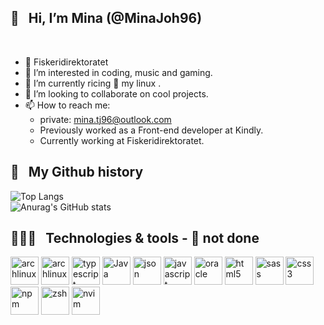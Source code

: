 
<h2> 👋 &nbsp; Hi, I’m Mina (@MinaJoh96) </h2> <br/>

- 💼 Fiskeridirektoratet 
- 👀 I’m interested in coding, music and gaming.
- 🌱 I’m currently ricing 🍚 my linux . 
- 💞️ I’m looking to collaborate on cool projects.
- 📫 How to reach me:
  - private: mina.tj96@outlook.com
  - Previously worked as a Front-end developer at Kindly.
  - Currently working at Fiskeridirektoratet.



<h2> 🚀 &nbsp; My Github history</h2>

![Top Langs](https://github-readme-stats.vercel.app/api/top-langs/?username=minajoh96&layout=compact&theme=onedark)
<br/>
![Anurag's GitHub stats](https://github-readme-stats.vercel.app/api?username=minajoh96&show_icons=true&theme=onedark)


<h2> 👩🏻‍💻 &nbsp; Technologies & tools - 🔧 not done</h2>
<p align="left">

<img src="https://cdn.jsdelivr.net/gh/devicons/devicon@latest/icons/archlinux/archlinux-original-wordmark.svg" alt="archlinux" width="45" height="45"/>          
<img src="https://cdn.jsdelivr.net/gh/devicons/devicon@latest/icons/react/react-original.svg" alt="archlinux" width="45" height="45"/>          
<img src="https://cdn.jsdelivr.net/gh/devicons/devicon@latest/icons/typescript/typescript-original.svg" alt="typescript" width="45" height="45"/>
<img src="https://cdn.jsdelivr.net/gh/devicons/devicon@latest/icons/java/java-original.svg" alt="Java" width="45" height="45"/>
<img src="https://cdn.jsdelivr.net/gh/devicons/devicon@latest/icons/json/json-original.svg" alt="json" width="45" height="45"/>
<img src="https://cdn.jsdelivr.net/gh/devicons/devicon@latest/icons/javascript/javascript-original.svg" alt="javascript" width="45" height="45"/>
<img src="https://cdn.jsdelivr.net/gh/devicons/devicon@latest/icons/oracle/oracle-original.svg" alt="oracle" width="45" height="45"/>


<img src="https://cdn.jsdelivr.net/gh/devicons/devicon@latest/icons/html5/html5-original-wordmark.svg" alt="html5" width="45" height="45"/>     
<img src="https://cdn.jsdelivr.net/gh/devicons/devicon@latest/icons/sass/sass-original.svg" alt="sass" width="45" height="45" />
<img src="https://cdn.jsdelivr.net/gh/devicons/devicon@latest/icons/css3/css3-original-wordmark.svg" alt="css3" width="45" height="45"/>
                    
<img src="https://cdn.jsdelivr.net/gh/devicons/devicon@latest/icons/npm/npm-original-wordmark.svg" alt="npm" width="45" height="45"/>
 
 
<img src="https://cdn.jsdelivr.net/gh/devicons/devicon@latest/icons/zsh/zsh-original.svg" alt="zsh" width="45" height="45"/>
<img src="https://cdn.jsdelivr.net/gh/devicons/devicon@latest/icons/neovim/neovim-original.svg" alt="nvim" width="45" height="45"/>
                                       
</p>

<!---
MinaJoh96/MinaJoh96 is a ✨ special ✨ repository because its `README.md` (this file) appears on your GitHub profile.
You can click the Preview link to take a look at your changes.
Developer at The Directorate of Fisheries
--->
